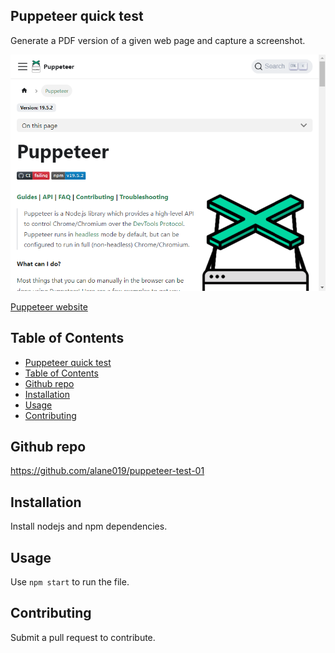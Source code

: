 ## Puppeteer quick test

  Generate a PDF version of a given web page and capture a screenshot.

  ![.assets/images/screen.jpg](./example.png)
  
  [Puppeteer website]([#puppeteer-quick-test](https://pptr.dev/))

## Table of Contents

- [Puppeteer quick test](#puppeteer-quick-test)
- [Table of Contents](#table-of-contents)
- [Github repo](#github-repo)
- [Installation](#installation)
- [Usage](#usage)
- [Contributing](#contributing)

 ## Github repo
 https://github.com/alane019/puppeteer-test-01
 ## Installation
  Install nodejs and npm dependencies.

  ## Usage
   Use `npm start` to run the file. 

  ## Contributing
  Submit a pull request to contribute.
